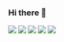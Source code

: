 ### Hi there 👋

<!--
**choiSeokYoon/choiSeokYoon** is a ✨ _special_ ✨ repository because its `README.md` (this file) appears on your GitHub profile.

Here are some ideas to get you started:

- 🔭 I’m currently working on ...
- 🌱 I’m currently learning ...
- 👯 I’m looking to collaborate on ...
- 🤔 I’m looking for help with ...
- 💬 Ask me about ...
- 📫 How to reach me: ...
- 😄 Pronouns: ...
- ⚡ Fun fact: ...
-->

 <img src="https://img.shields.io/badge/html-F9F54B?style=flat&logo=html&logoColor=white"/>
 <img src="https://img.shields.io/badge/css-F9F54B?style=flat&logo=css&logoColor=white"/>
 <img src="https://img.shields.io/badge/javaScript-F9F54B?style=flat&logo=javaScript&logoColor=white"/>
 <img src="https://img.shields.io/badge/jqurry-F9F54B?style=flat&logo=jqurry&logoColor=white"/>
 <img src="https://img.shields.io/badge/node.js-F9F54B?style=flat&logo=node.js&logoColor=white"/>
